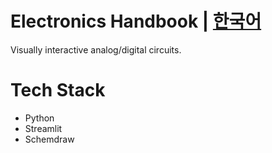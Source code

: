 # Electronics Handbook | [한국어](./README_ko.md)
Visually interactive analog/digital circuits.

# Tech Stack
- Python
- Streamlit
- Schemdraw
